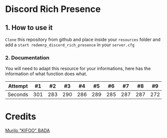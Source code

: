 # Discord Rich Presence

## 1. How to use it
```Clone``` this repository from github and place inside your ```resources``` folder and add a ```start redemrp_discord_rich_presence``` in your ```server.cfg```

### 2. Documentation

You will need to adapt this resource for your informations, here has the information of what function does what.

Attempt | #1 | #2 | #3 | #4 | #5 | #6 | #7 | #8 | #9 | #10 | #11
--- | --- | --- | --- |--- |--- |--- |--- |--- |--- |--- |---
Seconds | 301 | 283 | 290 | 286 | 289 | 285 | 287 | 287 | 272 | 276 | 269


# Credits
[Murilo "KIFOO" BADA](https://github.com/MuriloBada)